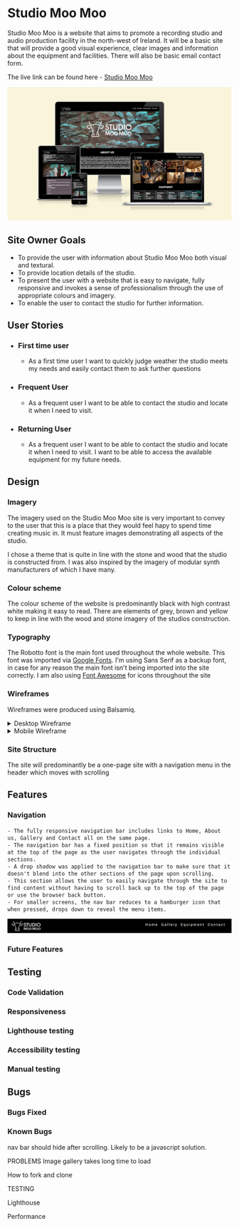 # Studio Moo Moo

Studio Moo Moo is a website that aims to promote a recording studio and audio production facility in the north-west of Ireland. It will be a basic site that will provide a good visual experience, clear images and information about the equipment and facilities. There will also be basic email contact form.

The live link can be found here - [Studio Moo Moo](https://astro-mat.github.io/PP1-studiomoomoo/)

![studio Moo Moo Am I Responsive image](docs/readme_images/am-i-responsive.png)

## Site Owner Goals

- To provide the user with information about Studio Moo Moo both visual and textural. 
- To provide location details of the studio.
- To present the user with a website that is easy to navigate, fully responsive and invokes a sense of professionalism through the use of appropriate colours and imagery. 
- To enable the user to contact the studio for further information.

## User Stories
- ### First time user
    - As a first time user I want to quickly judge weather the studio meets my needs and easily contact them to ask further questions

- ### Frequent User
    - As a frequent user I want to be able to contact the studio and locate it when I need to visit. 

- ### Returning User
    - As a frequent user I want to be able to contact the studio and locate it when I need to visit. I want to be able to access the available equipment for my future needs. 

## Design

### Imagery
The imagery used on the Studio Moo Moo site is very important to convey to the user that this is a place that they would feel hapy to spend time creating music in. It must feature images demonstrating all aspects of the studio.

I chose a theme that is quite in line with the stone and wood that the studio is constructed from. I was also inspired by the imagery of modular synth manufacturers of which I have many.

### Colour scheme
The colour scheme of the website is predominantly black with high contrast white making it easy to read. There are elements of grey, brown and yellow to keep in line with the wood and stone imagery of the studios construction.

### Typography
The Robotto font is the main font used throughout the whole website. This font was imported via [Google Fonts](https://fonts.google.com/). I'm using Sans Serif as a backup font, in case for any reason the main font isn't being imported into the site correctly. I am also using [Font Awesome](https://fontawesome.com/) for icons throughout the site

### Wireframes
Wireframes were produced using Balsamiq. 

<details>

 <summary>Desktop Wireframe</summary>

![Desktop Wireframe](docs/readme_images/desktopwireframe.png)
 </details>

 <details>
    <summary>Mobile Wireframe</summary>

![Mobile Wireframe](docs/readme_images/mobilewireframe.png)
 </details>





### Site Structure
The site will predominantly be a one-page site with a navigation menu in the header which moves with scrolling 






## Features
### Navigation

    - The fully responsive navigation bar includes links to Home, About us, Gallery and Contact all on the same page.
    - The navigation bar has a fixed position so that it remains visible at the top of the page as the user navigates through the individual sections. 
    - A drop shadow was applied to the navigation bar to make sure that it doesn't blend into the other sections of the page upon scrolling.
    - This section allows the user to easily navigate through the site to find content without having to scroll back up to the top of the page or use the browser back button.
    - For smaller screens, the nav bar reduces to a hamburger icon that when pressed, drops down to reveal the menu items.

![Nav bar image](docs/readme_images/navbar.png)
### Future Features

## Testing
### Code Validation
### Responsiveness
### Lighthouse testing
### Accessibility testing
### Manual testing

## Bugs
### Bugs Fixed
### Known Bugs
nav bar should hide after scrolling. Likely to be a javascript solution.




PROBLEMS
Image gallery takes long time to load


How to fork and clone


TESTING

Lighthouse

Performance
